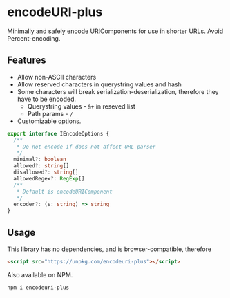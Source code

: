 # encodeURI-plus

Minimally and safely encode URIComponents for use in shorter URLs. Avoid Percent-encoding.

## Features

- Allow non-ASCII characters
- Allow reserved characters in querystring values and hash
- Some characters will break serialization-deserialization, therefore they have to be encoded.
  - Querystring values - `&+` in reseved list
  - Path params - `/`
- Customizable options.

```ts
export interface IEncodeOptions {
  /**
   * Do not encode if does not affect URL parser
   */
  minimal?: boolean
  allowed?: string[]
  disallowed?: string[]
  allowedRegex?: RegExp[]
  /**
   * Default is encodeURIComponent
   */
  encoder?: (s: string) => string
}
```

## Usage

This library has no dependencies, and is browser-compatible, therefore

```html
<script src="https://unpkg.com/encodeuri-plus"></script>
```

Also available on NPM.

```sh
npm i encodeuri-plus
```
